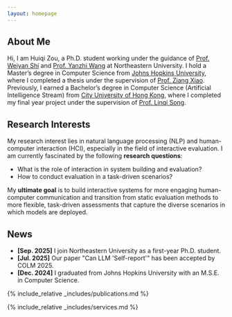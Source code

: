 ```yaml
---
layout: homepage
---
```


## About Me

Hi, I am Huiqi Zou, a Ph.D. student working under the guidance of <a href="https://wyshi.github.io">Prof. Weiyan Shi</a> and <a href="https://coe.northeastern.edu/people/wang-yanzhi/">Prof. Yanzhi Wang</a> at Northeastern University.
I hold a Master’s degree in Computer Science from <a href="https://www.cs.jhu.edu">Johns Hopkins University</a>, where I completed a thesis under the supervision of <a href="https://www.ziangxiao.com/">Prof. Ziang Xiao</a>.
Previously, I earned a Bachelor’s degree in Computer Science (Artificial Intelligence Stream) from <a href="https://www.cs.cityu.edu.hk">City University of Hong Kong</a>, where I completed my final year project under the supervision of <a href='https://sites.google.com/site/aisquaredlab/'>Prof. Linqi Song</a>. 

## Research Interests
My research interest lies in natural language processing (NLP) and human-computer interaction (HCI), especially in the field of interactive evaluation. I am currently fascinated by the following <b>research questions</b>:
- What is the role of interaction in system building and evaluation?
- How to conduct evaluation in a task-driven scenarios? 

My <b>ultimate goal</b> is to build interactive systems for more engaging human-computer communication and transition from static evaluation methods to more flexible, task-driven assessments that capture the diverse scenarios in which models are deployed. 

## News
- **[Sep. 2025]** I join Northeastern University as a first-year Ph.D. student.
- **[Jul. 2025]** Our paper "Can LLM 'Self-report'" has been accepted by COLM 2025.
- **[Dec. 2024]** I graduated from Johns Hopkins University with an M.S.E. in Computer Science.

{% include_relative _includes/publications.md %}

{% include_relative _includes/services.md %}
